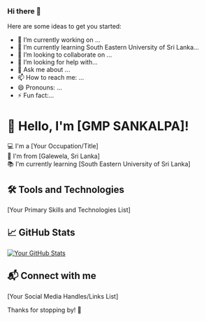 ### Hi there 👋

Here are some ideas to get you started:

- 🔭 I’m currently working on ...
- 🌱 I’m currently learning South Eastern University of Sri Lanka...
- 👯 I’m looking to collaborate on ...
- 🤔 I’m looking for help with...
- 💬 Ask me about ...
- 📫 How to reach me: ...
- 😄 Pronouns: ...
- ⚡ Fun fact:...

# :wave: Hello, I'm [GMP SANKALPA]!

:computer: I'm a [Your Occupation/Title] <br>
:house_with_garden: I'm from [Galewela, Sri Lanka] <br>
:books: I'm currently learning [South Eastern University of Sri Lanka] <br>

## :hammer_and_wrench: Tools and Technologies

[Your Primary Skills and Technologies List] <br>

## :chart_with_upwards_trend: GitHub Stats

[![Your GitHub Stats](https://github-readme-stats.vercel.app/api?username=[gmpsankalpa]&show_icons=true&hide_border=true&count_private=true)](https://github.com/[gmpsankalpa]) <br>

## :mailbox_with_mail: Connect with me

[Your Social Media Handles/Links List] <br>

Thanks for stopping by! :wave:
